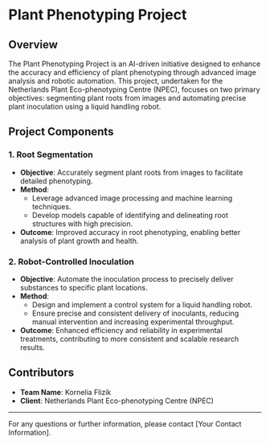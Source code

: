 # Plant Phenotyping Project

## Overview

The Plant Phenotyping Project is an AI-driven initiative designed to enhance the accuracy and efficiency of plant phenotyping through advanced image analysis and robotic automation. This project, undertaken for the Netherlands Plant Eco-phenotyping Centre (NPEC), focuses on two primary objectives: segmenting plant roots from images and automating precise plant inoculation using a liquid handling robot.

## Project Components

### 1. Root Segmentation

- **Objective**: Accurately segment plant roots from images to facilitate detailed phenotyping.
- **Method**: 
  - Leverage advanced image processing and machine learning techniques.
  - Develop models capable of identifying and delineating root structures with high precision.
- **Outcome**: Improved accuracy in root phenotyping, enabling better analysis of plant growth and health.

### 2. Robot-Controlled Inoculation

- **Objective**: Automate the inoculation process to precisely deliver substances to specific plant locations.
- **Method**:
  - Design and implement a control system for a liquid handling robot.
  - Ensure precise and consistent delivery of inoculants, reducing manual intervention and increasing experimental throughput.
- **Outcome**: Enhanced efficiency and reliability in experimental treatments, contributing to more consistent and scalable research results.


## Contributors

- **Team Name**: Kornelia Flizik
- **Client**: Netherlands Plant Eco-phenotyping Centre (NPEC)

---

For any questions or further information, please contact [Your Contact Information].

